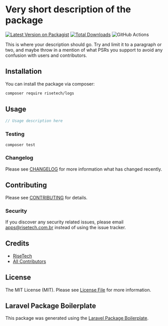 # Very short description of the package

[![Latest Version on Packagist](https://img.shields.io/packagist/v/risetech/logs.svg?style=flat-square)](https://packagist.org/packages/risetech/logs)
[![Total Downloads](https://img.shields.io/packagist/dt/risetech/logs.svg?style=flat-square)](https://packagist.org/packages/risetech/logs)
![GitHub Actions](https://github.com/risetech/logs/actions/workflows/main.yml/badge.svg)

This is where your description should go. Try and limit it to a paragraph or two, and maybe throw in a mention of what PSRs you support to avoid any confusion with users and contributors.

## Installation

You can install the package via composer:

```bash
composer require risetech/logs
```

## Usage

```php
// Usage description here
```

### Testing

```bash
composer test
```

### Changelog

Please see [CHANGELOG](CHANGELOG.md) for more information what has changed recently.

## Contributing

Please see [CONTRIBUTING](CONTRIBUTING.md) for details.

### Security

If you discover any security related issues, please email apps@risetech.com.br instead of using the issue tracker.

## Credits

-   [RiseTech](https://github.com/risetech)
-   [All Contributors](../../contributors)

## License

The MIT License (MIT). Please see [License File](LICENSE.md) for more information.

## Laravel Package Boilerplate

This package was generated using the [Laravel Package Boilerplate](https://laravelpackageboilerplate.com).
